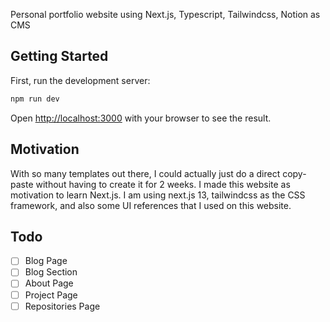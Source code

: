 
Personal portfolio website using Next.js, Typescript, Tailwindcss, Notion as CMS

## Getting Started

First, run the development server:

```bash
npm run dev
```

Open [http://localhost:3000](http://localhost:3000) with your browser to see the result.


## Motivation
With so many templates out there, I could actually just do a direct copy-paste without having to create it for 2 weeks. I made this website as motivation to learn Next.js. I am using next.js 13, tailwindcss as the CSS framework, and also some UI references that I used on this website.

## Todo

 - [ ] Blog Page
 - [ ] Blog Section
 - [ ] About Page
 - [ ] Project Page
 - [ ] Repositories Page
